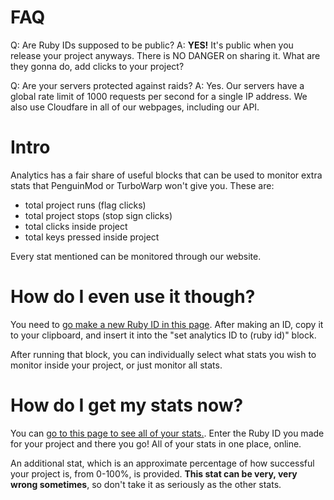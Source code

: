 # FAQ
Q: Are Ruby IDs supposed to be public?
A: **YES!**  It's public when you release your project anyways. There is NO DANGER on sharing it. What are they gonna do, add clicks to your project?

Q: Are your servers protected against raids?
A: Yes. Our servers have a global rate limit of 1000 requests per second for a single IP address. We also use Cloudfare in all of our webpages, including our API.
# Intro
Analytics has a fair share of useful blocks that can be used to monitor extra stats that PenguinMod or TurboWarp won't give you.
These are:
- total project runs (flag clicks)
- total project stops (stop sign clicks)
- total clicks inside project
- total keys pressed inside project

Every stat mentioned can be monitored through our website.
# How do I even use it though?
You need to [go make a new Ruby ID in this page](https://rubyteam.tech/analytics/newid).
After making an ID, copy it to your clipboard, and insert it into the "set analytics ID to (ruby id)" block.

After running that block, you can individually select what stats you wish to monitor inside your project, or just monitor all stats.

# How do I get my stats now?
You can [go to this page to see all of your stats.](https://rubyteam.tech/analytics/stats).
Enter the Ruby ID you made for your project and there you go! All of your stats in one place, online.

An additional stat, which is an approximate percentage of how successful your project is, from 0-100%, is provided.
**This stat can be very, very wrong sometimes**, so don't take it as seriously as the other stats.
